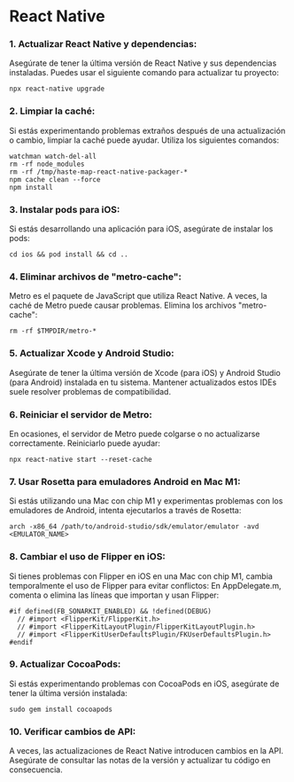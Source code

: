# React Native

### 1. Actualizar React Native y dependencias:
Asegúrate de tener la última versión de React Native y sus dependencias instaladas. Puedes usar el siguiente comando para actualizar tu proyecto:

```
npx react-native upgrade
```

### 2. Limpiar la caché:
Si estás experimentando problemas extraños después de una actualización o cambio, limpiar la caché puede ayudar. Utiliza los siguientes comandos:

```
watchman watch-del-all
rm -rf node_modules
rm -rf /tmp/haste-map-react-native-packager-*
npm cache clean --force
npm install
```

### 3. Instalar pods para iOS:
Si estás desarrollando una aplicación para iOS, asegúrate de instalar los pods:

```
cd ios && pod install && cd ..
```

### 4. Eliminar archivos de "metro-cache":
Metro es el paquete de JavaScript que utiliza React Native. A veces, la caché de Metro puede causar problemas. Elimina los archivos "metro-cache":

```
rm -rf $TMPDIR/metro-*
```

### 5. Actualizar Xcode y Android Studio:
Asegúrate de tener la última versión de Xcode (para iOS) y Android Studio (para Android) instalada en tu sistema. Mantener actualizados estos IDEs suele resolver problemas de compatibilidad.

### 6. Reiniciar el servidor de Metro:
En ocasiones, el servidor de Metro puede colgarse o no actualizarse correctamente. Reiniciarlo puede ayudar:

```
npx react-native start --reset-cache
```

### 7. Usar Rosetta para emuladores Android en Mac M1:
Si estás utilizando una Mac con chip M1 y experimentas problemas con los emuladores de Android, intenta ejecutarlos a través de Rosetta:

```
arch -x86_64 /path/to/android-studio/sdk/emulator/emulator -avd <EMULATOR_NAME>
```

### 8. Cambiar el uso de Flipper en iOS:
Si tienes problemas con Flipper en iOS en una Mac con chip M1, cambia temporalmente el uso de Flipper para evitar conflictos:
En AppDelegate.m, comenta o elimina las líneas que importan y usan Flipper:

```
#if defined(FB_SONARKIT_ENABLED) && !defined(DEBUG)
  // #import <FlipperKit/FlipperKit.h>
  // #import <FlipperKitLayoutPlugin/FlipperKitLayoutPlugin.h>
  // #import <FlipperKitUserDefaultsPlugin/FKUserDefaultsPlugin.h>
#endif
```

### 9. Actualizar CocoaPods:
Si estás experimentando problemas con CocoaPods en iOS, asegúrate de tener la última versión instalada:

```
sudo gem install cocoapods
```

### 10. Verificar cambios de API:
A veces, las actualizaciones de React Native introducen cambios en la API. Asegúrate de consultar las notas de la versión y actualizar tu código en consecuencia.
